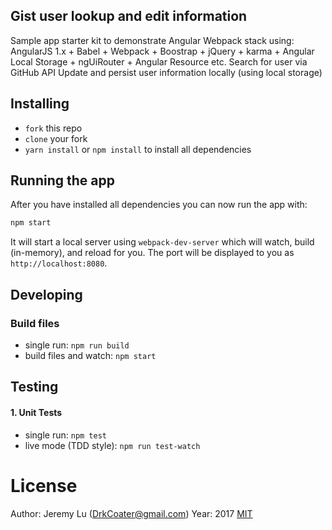 ## Gist user lookup and edit information
Sample app starter kit to demonstrate Angular Webpack stack using: AngularJS 1.x + Babel + Webpack + Boostrap + jQuery + karma + Angular Local Storage + ngUiRouter + Angular Resource etc.
Search for user via GitHub API
Update and persist user information locally (using local storage)

## Installing

* `fork` this repo
* `clone` your fork
* `yarn install` or `npm install` to install all dependencies

## Running the app

After you have installed all dependencies you can now run the app with:
```bash
npm start
```

It will start a local server using `webpack-dev-server` which will watch, build (in-memory), and reload for you. The port will be displayed to you as `http://localhost:8080`.

## Developing

### Build files

* single run: `npm run build`
* build files and watch: `npm start`

## Testing

#### 1. Unit Tests

* single run: `npm test`
* live mode (TDD style): `npm run test-watch`

# License
Author: Jeremy Lu (DrkCoater@gmail.com)
Year: 2017
[MIT](/LICENSE)
